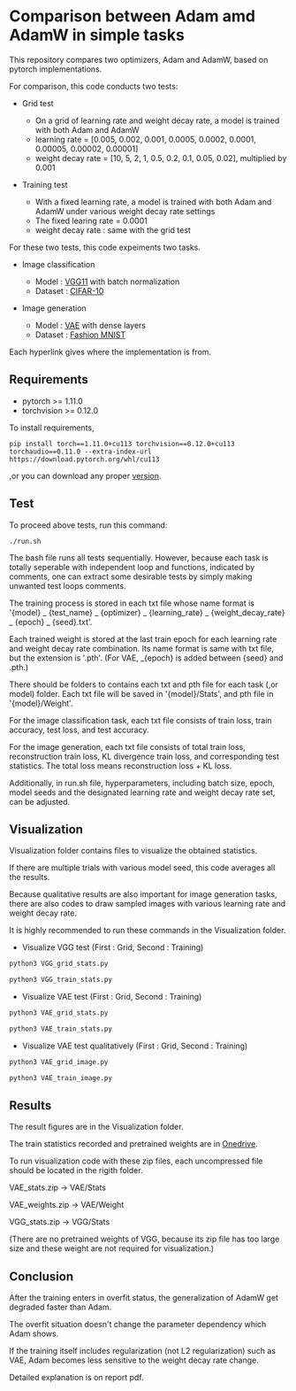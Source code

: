 #  Comparison between Adam amd AdamW in simple tasks

This repository compares two optimizers, Adam and AdamW, based on pytorch implementations.

For comparison, this code conducts two tests:

* Grid test

  * On a grid of learning rate and weight decay rate, a model is trained with both Adam and AdamW
  * learning rate = [0.005, 0.002, 0.001, 0.0005, 0.0002, 0.0001, 0.00005, 0.00002, 0.00001]
  * weight decay rate = [10, 5, 2, 1, 0.5, 0.2, 0.1, 0.05, 0.02], multiplied by 0.001
    
* Training test

  * With a fixed learning rate, a model is trained with both Adam and AdamW under various weight decay rate settings
  * The fixed learing rate = 0.0001
  * weight decay rate : same with the grid test

For these two tests, this code expeiments two tasks. 

* Image classification

  * Model : [VGG11](https://pytorch.org/hub/pytorch_vision_vgg/) with batch normalization
  * Dataset : [CIFAR-10](https://pytorch.org/vision/stable/generated/torchvision.datasets.CIFAR10.html)
    
* Image generation

  * Model : [VAE](https://github.com/ANLGBOY/VAE-with-PyTorch) with dense layers
  * Dataset : [Fashion MNIST](https://pytorch.org/vision/stable/generated/torchvision.datasets.FashionMNIST.html)

Each hyperlink gives where the implementation is from.

## Requirements

* pytorch >= 1.11.0
* torchvision >= 0.12.0
  
To install requirements, 

```setup
pip install torch==1.11.0+cu113 torchvision==0.12.0+cu113 torchaudio==0.11.0 --extra-index-url https://download.pytorch.org/whl/cu113
```
,or you can download any proper [version](https://pytorch.org/get-started/previous-versions/).

## Test

To proceed above tests, run this command:

```train
./run.sh
```

The bash file runs all tests sequentially. However, because each task is totally seperable with independent loop and functions, indicated by comments, one can extract some desirable tests by simply making unwanted test loops comments.

The training process is stored in each txt file whose name format is '{model} _ {test_name} _ {optimizer} _ {learning_rate} _ {weight_decay_rate} _ {epoch} _ {seed}.txt'. 

Each trained weight is stored at the last train epoch for each learning rate and weight decay rate combination. Its name format is same with txt file, but the extension is '.pth'. (For VAE, _{epoch} is added between {seed} and .pth.) 

There should be folders to contains each txt and pth file for each task (,or model) folder. Each txt file will be saved in '{model}/Stats', and pth file in '{model}/Weight'.

For the image classification task, each txt file consists of train loss, train accuracy, test loss, and test accuracy.

For the image generation, each txt file consists of total train loss, reconstruction train loss, KL divergence train loss, and corresponding test statistics. The total loss means reconstruction loss + KL loss.

Additionally, in run.sh file, hyperparameters, including batch size, epoch, model seeds and the designated learning rate and weight decay rate set, can be adjusted.

## Visualization

Visualization folder contains files to visualize the obtained statistics. 

If there are multiple trials with various model seed, this code averages all the results. 

Because qualitative results are also important for image generation tasks, there are also codes to draw sampled images with various learning rate and weight decay rate. 

It is highly recommended to run these commands in the Visualization folder.

* Visualize VGG test (First : Grid, Second : Training)

```bash
python3 VGG_grid_stats.py
```
```bash
python3 VGG_train_stats.py
```

* Visualize VAE test (First : Grid, Second : Training)
```bash
python3 VAE_grid_stats.py
```
```bash
python3 VAE_train_stats.py
```

* Visualize VAE test qualitatively (First : Grid, Second : Training)
```bash
python3 VAE_grid_image.py
```
```bash
python3 VAE_train_image.py
```

## Results

The result figures are in the Visualization folder.

The train statistics recorded and pretrained weights are in [Onedrive](https://1drv.ms/f/s!AkRfaKwbeLASxBcdFWQx5SdNPf7m?e=6EVFHP).

To run visualization code with these zip files, each uncompressed file should be located in the rigith folder.

VAE_stats.zip -> VAE/Stats

VAE_weights.zip -> VAE/Weight

VGG_stats.zip -> VGG/Stats

(There are no pretrained weights of VGG, because its zip file has too large size and these weight are not required for visualization.)

## Conclusion

After the training enters in overfit status, the generalization of AdamW get degraded faster than Adam.

The overfit situation doesn't change the parameter dependency which Adam shows.

If the training itself includes regularization (not L2 regularization) such as VAE, Adam becomes less sensitive to the weight decay rate change.

Detailed explanation is on report pdf.